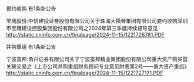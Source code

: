 要约收购 有1条新公告 

宝鹰股份:中信建投证券股份有限公司关于珠海大横琴集团有限公司要约收购深圳市宝鹰建设控股集团股份有限公司之2024年第三季度持续督导意见 http://static.cninfo.com.cn/finalpage/2024-11-15/1221726781.PDF 

并购重组 有1条新公告 

宁波富邦:甬兴证券有限公司关于宁波富邦精业集团股份有限公司重大资产购买暨关联交易之《上市公司并购重组财务顾问专业意见附表第2号——重大资产重组》 http://static.cninfo.com.cn/finalpage/2024-11-15/1221727171.PDF 


